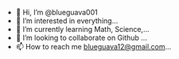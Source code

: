 - 👋 Hi, I’m @blueguava001
- 👀 I’m interested in everything...
- 🌱 I’m currently learning Math, Science,...
- 💞️ I’m looking to collaborate on Github ...
- 📫 How to reach me blueguava12@gmail.com...

<!---
blueguava001/blueguava001 is a ✨ special ✨ repository because its `README.md` (this file) appears on your GitHub profile.
You can click the Preview link to take a look at your changes.
--->
